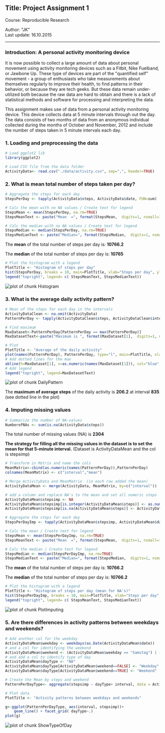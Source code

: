 

## Title: Project Assignment 1 
Course: Reproducible Research

Author: "JK"  
Last update: 16.10.2015    

--------------------------------------

### Introduction: A personal activity monitoring device

It is now possible to collect a large amount of data about personal movement using activity monitoring devices such as a Fitbit, Nike Fuelband, or Jawbone Up. These type of devices are part of the "quantified self" movement - a group of enthusiasts who take measurements about themselves regularly to improve their health, to find patterns in their behavior, or because they are tech geeks. But these data remain under-utilized both because the raw data are hard to obtain and there is a lack of statistical methods and software for processing and interpreting the data.

This assignment makes use of data from a personal activity monitoring device. This device collects data at 5 minute intervals through out the day. The data consists of two months of data from an anonymous individual collected during the months of October and November, 2012 and include the number of steps taken in 5 minute intervals each day.


### 1. Loading and preprocessing the data


```r
# Load ggplot2 lib
library(ggplot2)

# Load CSV file from the data folder
ActivityData<- read.csv("./data/activity.csv", sep=",", header=TRUE)
```

### 2. What is mean total number of steps taken per day?


```r
# Aggregate the steps for each day
StepsPerDay <- tapply(ActivityData$steps, ActivityData$date, FUN=sum)

# Calc the mean with no NA values / Create text for legend
StepsMean <- mean(StepsPerDay, na.rm=TRUE)
StepsMeanText <- paste("Mean  =", format(StepsMean,  digits=1, nsmall=1))

# Calc the median with no NA values / Create text for legend
StepsMedian <- median(StepsPerDay, na.rm=TRUE)
StepsMedianText <- paste("Median=", format(StepsMedian,  digits=1, nsmall=1))
```

The __mean__ of the total number of steps per day is: __10766.2__  

The __median__ of the total number of steps per day is: __10765__  


```r
# Plot the histogram with a legend
PlotTitle <- "Histogram of steps per day"
hist(StepsPerDay, breaks = 10, main=PlotTitle, xlab="Steps per day", ylab="Frequency (days)", col="lightblue")
legend("topright", legend= c( StepsMeanText, StepsMedianText))
```

![plot of chunk Histogram](figure/Histogram-1.png) 


### 3. What is the average daily activity pattern?


```r
# Mean of the steps for each day in the intervals
ActivityDataClean <- na.omit(ActivityData)
PatternPerDay <- tapply(ActivityDataClean$steps, ActivityDataClean$interval, FUN=mean)

# Find maximum
MaxDataset<-PatternPerDay[PatternPerDay == max(PatternPerDay)]
MaxDatasetText<-paste("Maximum is ", format(MaxDataset[1],  digits=1, nsmall=1), " at interval ", names(MaxDataset[1]))

# Plot
PlotTitle <- "Average of the daily activity"
plot(names(PatternPerDay), PatternPerDay, type="l", main=PlotTitle, xlab="5 min intervals (0:00-24:00)", ylab="Average steps")
# Add dotted lines for the max
abline(h=MaxDataset[1], v=as.numeric(names(MaxDataset[1])), col="blue", lty=3)
# Add legend
legend("topright", legend=MaxDatasetText)
```

![plot of chunk DailyPattern](figure/DailyPattern-1.png) 

The __maximum of average steps__ of the daily activity is __206.2__ 
at interval __835__ (see dotted line in the plot)


### 4. Imputing missing values  


```r
# Summarize the number of NA-values
NumberofNAs <- sum(is.na(ActivityData$steps))
```

The total number of missing values (NA) is __2304__

__The strategy for filling all the missing values in the dataset is to set 
the mean for that 5-minute interval.__
(Dataset is ActivityDataMean and the col is stepsimp)


```r
# Transform in Matrix and name the cols
MeanMatrix<-cbind(as.numeric(names(PatternPerDay)),PatternPerDay)
colnames(MeanMatrix) <- c("interval","mean")

# Merge ActivityData and MeanMatrix  (in each row added the mean)
ActivityDataMean <- merge(ActivityData, MeanMatrix, by=c("interval"))

# add a column and replace NA's to the mean and set all numeric steps
ActivityDataMean$stepsimp <- NA
ActivityDataMean$stepsimp[is.integer(ActivityDataMean$steps)] <- as.numeric(ActivityDataMean$steps[is.integer(ActivityDataMean$steps)])
ActivityDataMean$stepsimp[is.na(ActivityDataMean$steps)] <- ActivityDataMean$mean[is.na(ActivityDataMean$steps)]

# Aggregate the steps for each day
StepsPerDayImp <- tapply(ActivityDataMean$stepsimp, ActivityDataMean$date, FUN=sum)

# Calc the mean / Create text for legend
StepsMean <- mean(StepsPerDayImp, na.rm=TRUE)
StepsMeanText <- paste("Mean  =", format(StepsMean,  digits=1, nsmall=1))

# Calc the median / Create text for legend
StepsMedian <- median(StepsPerDayImp, na.rm=TRUE)
StepsMedianText <- paste("Median=", format(StepsMedian,  digits=1, nsmall=1))
```

The __mean__ of the total number of steps per day is: __10766.2__  

The __median__ of the total number of steps per day is: __10766.2__  


```r
# Plot the histogram with a legend
PlotTitle <- "Histogram of steps per day (mean for NA's)"
hist(StepsPerDayImp, breaks = 10, main=PlotTitle, xlab="Steps per day", ylab="Frequency (days)", col="lightblue")
legend("topright", legend= c( StepsMeanText, StepsMedianText))
```

![plot of chunk PlotImputing](figure/PlotImputing-1.png) 

### 5. Are there differences in activity patterns between weekdays and weekends?



```r
# Add another col for the weekday
ActivityDataMean$weekday <- weekdays(as.Date(ActivityDataMean$date))
# and a col for identifying the weekend
ActivityDataMean$weekend <- (ActivityDataMean$weekday == "Samstag") | (ActivityDataMean$weekday == "Sonntag")
# and add a col to identify type of day
ActivityDataMean$dayType <- "NA"
ActivityDataMean$dayType[ActivityDataMean$weekend==FALSE] <- "Weekday"
ActivityDataMean$dayType[ActivityDataMean$weekend==TRUE] <- "Weekend"

# Create the Mean by steps and weekend
PatternPerDayType<- aggregate(stepsimp ~ dayType+ interval, data = ActivityDataMean, FUN=mean)

# Plot data
PlotTitle <- "Activity patterns between weekdays and weekends"

g<-ggplot(PatternPerDayType, aes(interval, stepsimp))+
    geom_line() + facet_grid( dayType~.)
plot(g)
```

![plot of chunk ShowTypeOfDay](figure/ShowTypeOfDay-1.png) 
